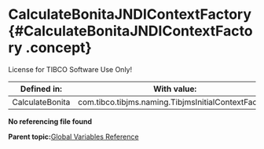# CalculateBonitaJNDIContextFactory {#CalculateBonitaJNDIContextFactory .concept}

License for TIBCO Software Use Only!

|Defined in:|With value:|
|-----------|-----------|
|CalculateBonita|com.tibco.tibjms.naming.TibjmsInitialContextFactory|

**No referencing file found**

**Parent topic:**[Global Variables Reference](../../../crossref/globVars/globVarsRef/GV_globVarsRef.md)


